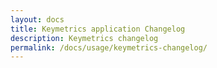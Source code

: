 ```yaml
---
layout: docs
title: Keymetrics application Changelog
description: Keymetrics changelog
permalink: /docs/usage/keymetrics-changelog/
---
```


